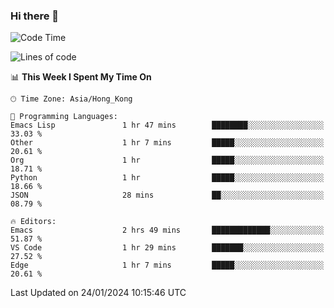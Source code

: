 ### Hi there 👋

<!--
**nicehiro/nicehiro** is a ✨ _special_ ✨ repository because its `README.md` (this file) appears on your GitHub profile.

Here are some ideas to get you started:

- 🔭 I’m currently working on ...
- 🌱 I’m currently learning ...
- 👯 I’m looking to collaborate on ...
- 🤔 I’m looking for help with ...
- 💬 Ask me about ...
- 📫 How to reach me: ...
- 😄 Pronouns: ...
- ⚡ Fun fact: ...
-->

<!--START_SECTION:waka-->
![Code Time](http://img.shields.io/badge/Code%20Time-198%20hrs%2040%20mins-blue)

![Lines of code](https://img.shields.io/badge/From%20Hello%20World%20I%27ve%20Written-2.6%20million%20lines%20of%20code-blue)

📊 **This Week I Spent My Time On** 

```text
🕑︎ Time Zone: Asia/Hong_Kong

💬 Programming Languages: 
Emacs Lisp               1 hr 47 mins        ████████░░░░░░░░░░░░░░░░░   33.03 % 
Other                    1 hr 7 mins         █████░░░░░░░░░░░░░░░░░░░░   20.61 % 
Org                      1 hr                █████░░░░░░░░░░░░░░░░░░░░   18.71 % 
Python                   1 hr                █████░░░░░░░░░░░░░░░░░░░░   18.66 % 
JSON                     28 mins             ██░░░░░░░░░░░░░░░░░░░░░░░   08.79 % 

🔥 Editors: 
Emacs                    2 hrs 49 mins       █████████████░░░░░░░░░░░░   51.87 % 
VS Code                  1 hr 29 mins        ███████░░░░░░░░░░░░░░░░░░   27.52 % 
Edge                     1 hr 7 mins         █████░░░░░░░░░░░░░░░░░░░░   20.61 % 
```


 Last Updated on 24/01/2024 10:15:46 UTC
<!--END_SECTION:waka-->
